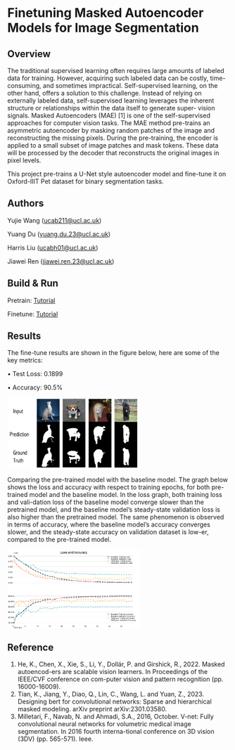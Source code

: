 # Finetuning Masked Autoencoder Models for Image Segmentation

## Overview
The traditional supervised learning often requires large amounts of labeled data for training. However, acquiring such labeled data can be costly, time-consuming, and sometimes impractical. Self-supervised learning, on the other hand, offers a solution to this challenge. Instead of relying on externally labeled data, self-supervised learning leverages the inherent structure or relationships within the data itself to generate super- vision signals. Masked Autoencoders (MAE) [1] is one of the self-supervised approaches for computer vision tasks. The MAE method pre-trains an asymmetric autoencoder by masking random patches of the image and reconstructing the missing pixels. During the pre-training, the encoder is applied to a small subset of image patches and mask tokens. These data will be processed by the decoder that reconstructs the original images in pixel levels.

This project pre-trains a U-Net style autoencoder model and fine-tune it on Oxford-IIIT Pet dataset for binary segmentation tasks. 

## Authors
Yujie Wang (ucab211@ucl.ac.uk)  

Yuang Du (yuang.du.23@ucl.ac.uk)    

Harris Liu (ucabh01@ucl.ac.uk)  

Jiawei Ren (jiawei.ren.23@ucl.ac.uk)

## Build & Run

Pretrain: [Tutorial](https://github.com/Christol-Jalen/mae-segmentation/blob/main/finetune/README.md)

Finetune: [Tutorial](https://github.com/Christol-Jalen/mae-segmentation/blob/main/pretrain/README.md)


## Results

The fine-tune results are shown in the figure below,  here are some of the key metrics:

• Test Loss: 0.1899

• Accuracy: 90.5%

<div style="display: flex; justify-content: space-between;">
  <img src="./images/result1.png" alt="Image" style="width: 60%;"/>
</div>

Comparing the pre-trained model with the baseline model.
The graph below shows the loss and accuracy with respect to training epochs, for both pre-trained model and the baseline model. In the loss graph, both training loss and vali-dation loss of the baseline model converge slower than the pretrained model, and the baseline model’s steady-state validation loss is also higher than the pretrained model. The same phenomenon is observed in terms of accuracy, where the baseline model’s accuracy converges slower, and the steady-state accuracy on validation dataset is low-er, compared to the pre-trained model.

<div style="display: flex; justify-content: space-between;">
  <img src="./images/result2.jpg" alt="Image" style="width: 60%;"/>
</div>

## Reference

1.	He, K., Chen, X., Xie, S., Li, Y., Dollár, P. and Girshick, R., 2022. Masked autoencod-ers are scalable vision learners. In Proceedings of the IEEE/CVF conference on com-puter vision and pattern recognition (pp. 16000-16009).
2.	Tian, K., Jiang, Y., Diao, Q., Lin, C., Wang, L. and Yuan, Z., 2023. Designing bert for convolutional networks: Sparse and hierarchical masked modeling. arXiv preprint arXiv:2301.03580.
3.	Milletari, F., Navab, N. and Ahmadi, S.A., 2016, October. V-net: Fully convolutional neural networks for volumetric medical image segmentation. In 2016 fourth interna-tional conference on 3D vision (3DV) (pp. 565-571). Ieee.
